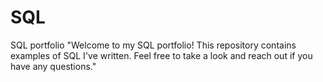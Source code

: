 # SQL
SQL portfolio
"Welcome to my SQL portfolio! This repository contains examples of SQL I've written. Feel free to take a look and reach out if you have any questions." 
